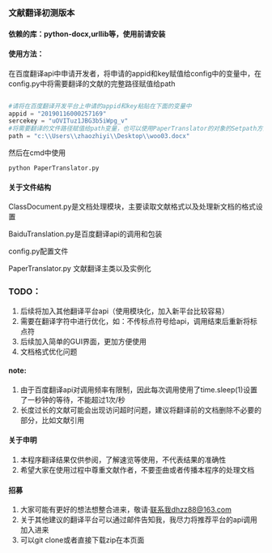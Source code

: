 ### 文献翻译初测版本

#### 依赖的库：python-docx,urllib等，使用前请安装

#### 使用方法：

<p>在百度翻译api中申请开发者，将申请的appid和key赋值给config中的变量中，在config.py中将需要翻译的文献的完整路径赋值给path

```python

#请将在百度翻译开发平台上申请的appid和key粘贴在下面的变量中
appid = "20190116000257169"
sercekey = "uOVITuz1JBG3b5iWpg_v"
#将需要翻译的文件路径赋值给path变量，也可以使用PaperTranslator的对象的Setpath方法设置路径
path = "c:\\Users\\zhaozhiyi\\Desktop\\woo03.docx"

```

<p>然后在cmd中使用
  
```
python PaperTranslator.py
```
#### 关于文件结构
<p> ClassDocument.py是文档处理模块，主要读取文献格式以及处理新文档的格式设置
<p> BaiduTranslation.py是百度翻译api的调用和包装
<p> config.py配置文件
<p> PaperTranslator.py 文献翻译主类以及实例化
  
### TODO：
1. 后续将加入其他翻译平台api（使用模块化，加入新平台比较容易）
2. 需要在翻译字符中进行优化，如：不传标点符号给api，调用结束后重新将标点符
3. 后续加入简单的GUI界面，更加方便使用
4. 文档格式优化问题

#### note:
1. 由于百度翻译api对调用频率有限制，因此每次调用使用了time.sleep(1)设置了一秒钟的等待，不能超过1次/秒
2. 长度过长的文献可能会出现访问超时问题，建议将翻译前的文档删除不必要的部分，比如文献引用

#### 关于申明
1. 本程序翻译结果仅供参阅，了解速览等使用，不代表结果的准确性
2. 希望大家在使用过程中尊重文献作者，不要歪曲或者传播本程序的处理文档

#### 招募
1. 大家可能有更好的想法想整合进来，敬请·联系我dhzz88@163.com
2. 关于其他建议的翻译平台可以通过邮件告知我，我尽力将推荐平台的api调用加入进来
3. 可以git clone或者直接下载zip在本页面
